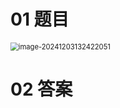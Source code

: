 # 01 题目

<img src="C:\Users\Administrator\AppData\Roaming\Typora\typora-user-images\image-20241203132422051.png" alt="image-20241203132422051" style="zoom: 80%;" />



# 02 答案

